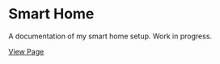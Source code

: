 # Smart Home

A documentation of my smart home setup. Work in progress.

[View Page](https://aerobless.github.io/SmartHome/)